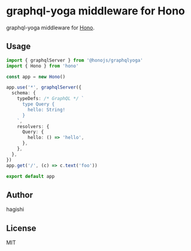 # graphql-yoga middleware for Hono

graphql-yoga middleware for [Hono](https://github.com/honojs/hono).

## Usage

```ts
import { graphqlServer } from '@honojs/graphqlyoga'
import { Hono } from 'hono'

const app = new Hono()

app.use('*', graphqlServer({
  schema: {
    typeDefs: /* GraphQL */ `
      type Query {
        hello: String!
      }
    `,
    resolvers: {
      Query: {
        hello: () => 'hello',
      },
    },
  },
})
app.get('/', (c) => c.text('foo'))

export default app
```

## Author

hagishi

## License

MIT
